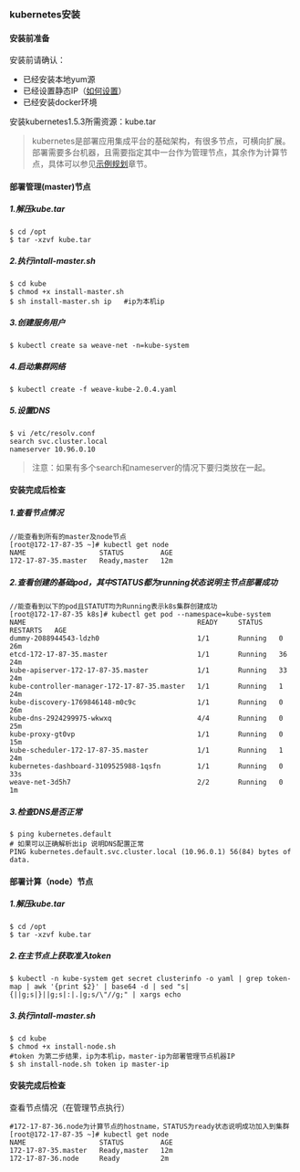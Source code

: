 ### kubernetes安装

#### 安装前准备

安装前请确认：

* 已经安装本地yum源
* 已经设置静态IP（[如何设置](/an-zhuang-bu-zou/lu-you-bu-shu.md)）
* 已经安装docker环境

安装kubernetes1.5.3所需资源：kube.tar

> kubernetes是部署应用集成平台的基础架构，有很多节点，可横向扩展。部署需要多台机器，且需要指定其中一台作为管理节点，其余作为计算节点，具体可以参见[示例规划](/an-zhuang-zhun-bei/shi-li-gui-fan.md)章节。

#### **部署管理\(master\)节点**

##### 1.解压kube.tar

```
$ cd /opt
$ tar -xzvf kube.tar
```

##### 2.执行intall-master.sh

```
$ cd kube
$ chmod +x install-master.sh
$ sh install-master.sh ip   #ip为本机ip
```

##### 3.创建服务用户

```
$ kubectl create sa weave-net -n=kube-system
```

##### 4.启动集群网络

```
$ kubectl create -f weave-kube-2.0.4.yaml
```

##### 5.设置DNS

```
$ vi /etc/resolv.conf
search svc.cluster.local
nameserver 10.96.0.10
```

> 注意：如果有多个search和nameserver的情况下要归类放在一起。

#### **安装完成后检查**

##### 1.查看节点情况

```
//能查看到所有的master及node节点
[root@172-17-87-35 ~]# kubectl get node
NAME                  STATUS         AGE
172-17-87-35.master   Ready,master   12m
```

##### 2.查看创建的基础pod，其中STATUS都为running状态说明主节点部署成功

```
//能查看到以下的pod且STATUT均为Running表示k8s集群创建成功
[root@172-17-87-35 k8s]# kubectl get pod --namespace=kube-system
NAME                                          READY     STATUS    RESTARTS   AGE
dummy-2088944543-ldzh0                        1/1       Running   0          26m
etcd-172-17-87-35.master                      1/1       Running   36         24m
kube-apiserver-172-17-87-35.master            1/1       Running   33         24m
kube-controller-manager-172-17-87-35.master   1/1       Running   1          24m
kube-discovery-1769846148-m0c9c               1/1       Running   0          26m
kube-dns-2924299975-wkwxq                     4/4       Running   0          25m
kube-proxy-gt0vp                              1/1       Running   0          15m
kube-scheduler-172-17-87-35.master            1/1       Running   1          24m
kubernetes-dashboard-3109525988-1qsfn         1/1       Running   0          33s
weave-net-3d5h7                               2/2       Running   0          1m
```

##### 3.检查DNS是否正常

```
$ ping kubernetes.default 
# 如果可以正确解析出ip 说明DNS配置正常
PING kubernetes.default.svc.cluster.local (10.96.0.1) 56(84) bytes of data.
```

#### **部署计算（node）节点**

##### 1.解压kube.tar

```
$ cd /opt
$ tar -xzvf kube.tar
```

##### 2.在主节点上获取准入token

```
$ kubectl -n kube-system get secret clusterinfo -o yaml | grep token-map | awk '{print $2}' | base64 -d | sed "s|{||g;s|}||g;s|:|.|g;s/\"//g;" | xargs echo
```

##### 3.执行intall-master.sh

```
$ cd kube
$ chmod +x install-node.sh
#token 为第二步结果，ip为本机ip，master-ip为部署管理节点机器IP
$ sh install-node.sh token ip master-ip
```

#### **安装完成后检查**

查看节点情况（在管理节点执行）

```
#172-17-87-36.node为计算节点的hostname，STATUS为ready状态说明成功加入到集群
[root@172-17-87-35 ~]# kubectl get node
NAME                  STATUS         AGE
172-17-87-35.master   Ready,master   12m
172-17-87-36.node     Ready          2m
```



